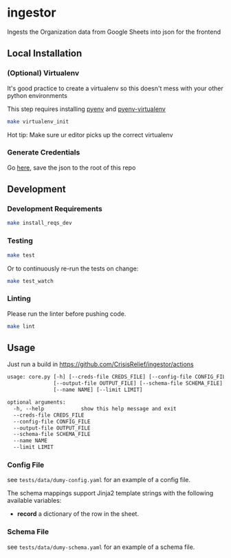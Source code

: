 # ingestor

Ingests the Organization data from Google Sheets into json for the frontend

## Local Installation

### (Optional) Virtualenv

It's good practice to create a virtualenv so this doesn't mess with your other python environments

This step requires installing [pyenv](https://github.com/pyenv/pyenv) and [pyenv-virtualenv](https://github.com/pyenv/pyenv-virtualenv)

```bash
make virtualenv_init
```

Hot tip: Make sure ur editor picks up the correct virtualenv

### Generate Credentials

Go [here](https://medium.com/@vince.shields913/reading-google-sheets-into-a-pandas-dataframe-with-gspread-and-oauth2-375b932be7bf), save the json to the root of this repo

## Development

### Development Requirements

```bash
make install_reqs_dev
```

### Testing

```bash
make test
```

Or to continuously re-run the tests on change:

```bash
make test_watch
```

### Linting

Please run the linter before pushing code.

```bash
make lint
```

## Usage

Just run a build in https://github.com/CrisisRelief/ingestor/actions

```txt
usage: core.py [-h] [--creds-file CREDS_FILE] [--config-file CONFIG_FILE]
               [--output-file OUTPUT_FILE] [--schema-file SCHEMA_FILE]
               [--name NAME] [--limit LIMIT]

optional arguments:
  -h, --help            show this help message and exit
  --creds-file CREDS_FILE
  --config-file CONFIG_FILE
  --output-file OUTPUT_FILE
  --schema-file SCHEMA_FILE
  --name NAME
  --limit LIMIT
```

### Config File

see `tests/data/dumy-config.yaml` for an example of a config file.

The schema mappings support Jinja2 template strings with the following available variables:

- **record** a dictionary of the row in the sheet.

### Schema File

see `tests/data/dumy-schema.yaml` for an example of a schema file.
